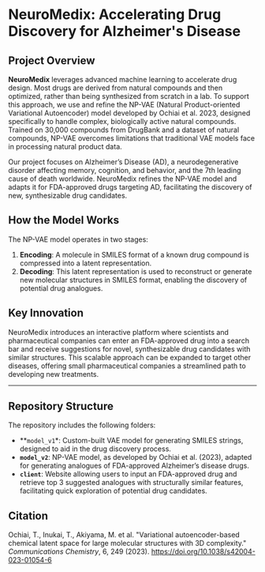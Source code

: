 # NeuroMedix: Accelerating Drug Discovery for Alzheimer's Disease

## Project Overview

**NeuroMedix** leverages advanced machine learning to accelerate drug design. Most drugs are derived from natural compounds and then optimized, rather than being synthesized from scratch in a lab. To support this approach, we use and refine the NP-VAE (Natural Product-oriented Variational Autoencoder) model developed by Ochiai et al. 2023, designed specifically to handle complex, biologically active natural compounds. Trained on 30,000 compounds from DrugBank and a dataset of natural compounds, NP-VAE overcomes limitations that traditional VAE models face in processing natural product data.

Our project focuses on Alzheimer’s Disease (AD), a neurodegenerative disorder affecting memory, cognition, and behavior, and the 7th leading cause of death worldwide. NeuroMedix refines the NP-VAE model and adapts it for FDA-approved drugs targeting AD, facilitating the discovery of new, synthesizable drug candidates.

## How the Model Works

The NP-VAE model operates in two stages:

1. **Encoding**: A molecule in SMILES format of a known drug compound is compressed into a latent representation.
2. **Decoding**: This latent representation is used to reconstruct or generate new molecular structures in SMILES format, enabling the discovery of potential drug analogues.

## Key Innovation

NeuroMedix introduces an interactive platform where scientists and pharmaceutical companies can enter an FDA-approved drug into a search bar and receive suggestions for novel, synthesizable drug candidates with similar structures. This scalable approach can be expanded to target other diseases, offering small pharmaceutical companies a streamlined path to developing new treatments.

---

## Repository Structure

The repository includes the following folders:

- **`model_v1`*: Custom-built VAE model for generating SMILES strings, designed to aid in the drug discovery process.
- **`model_v2`**: NP-VAE model, as developed by Ochiai et al. (2023), adapted for generating analogues of FDA-approved Alzheimer’s disease drugs.
- **`client`**: Website allowing users to input an FDA-approved drug and retrieve top 3 suggested analogues with structurally similar features, facilitating quick exploration of potential drug candidates.

## Citation

Ochiai, T., Inukai, T., Akiyama, M. et al. "Variational autoencoder-based chemical latent space for large molecular structures with 3D complexity." *Communications Chemistry*, 6, 249 (2023). https://doi.org/10.1038/s42004-023-01054-6
